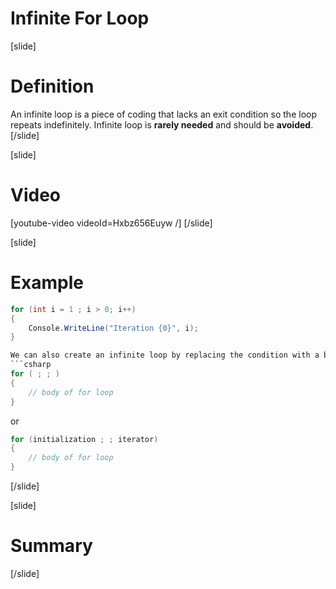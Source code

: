# Infinite For Loop

[slide]
# Definition
An infinite loop is a piece of coding that lacks an exit condition so the loop repeats indefinitely. Infinite loop is **rarely needed** and should be **avoided**.
[/slide]

[slide]
# Video
[youtube-video videoId=Hxbz656Euyw /]
[/slide]

[slide]
# Example
```cs
for (int i = 1 ; i > 0; i++)
{
    Console.WriteLine("Iteration {0}", i);
}

We can also create an infinite loop by replacing the condition with a blank. For example:
```csharp
for ( ; ; )
{
	// body of for loop
}
```

or 

```csharp
for (initialization ; ; iterator)
{
	// body of for loop
}
```
[/slide]

[slide]
# Summary
[/slide]